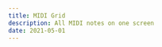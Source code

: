 ```yaml
---
title: MIDI Grid
description: All MIDI notes on one screen
date: 2021-05-01
---
```


<script setup>
import MidiGrid from './midi-grid.vue'
</script>

<MidiGrid/>
